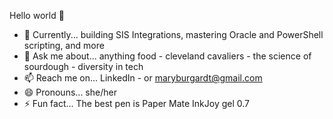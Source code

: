 Hello world 👋

- 🔭 Currently... building SIS Integrations, mastering Oracle and PowerShell scripting, and more
- 💬 Ask me about... anything food - cleveland cavaliers - the science of sourdough - diversity in tech
- 📫 Reach me on... LinkedIn - or maryburgardt@gmail.com
- 😄 Pronouns... she/her
- ⚡ Fun fact... The best pen is Paper Mate InkJoy gel 0.7
